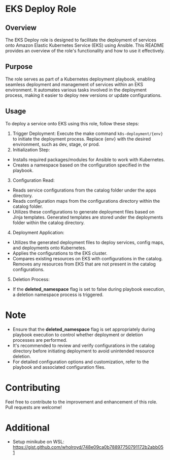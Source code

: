 # EKS Deploy Role
## Overview
The EKS Deploy role is designed to facilitate the deployment of services onto Amazon Elastic Kubernetes Service (EKS) using Ansible. This README provides an overview of the role's functionality and how to use it effectively.

## Purpose
The role serves as part of a Kubernetes deployment playbook, enabling seamless deployment and management of services within an EKS environment. It automates various tasks involved in the deployment process, making it easier to deploy new versions or update configurations.

## Usage

To deploy a service onto EKS using this role, follow these steps:

1. Trigger Deployment: Execute the make command `k8s-deployment/{env}` to initiate the deployment process. Replace {env} with the desired environment, such as dev, stage, or prod.
2. Initialization Step:
- Installs required packages/modules for Ansible to work with Kubernetes.
- Creates a namespace based on the configuration specified in the playbook.
3. Configuration Read:
- Reads service configurations from the catalog folder under the apps directory.
- Reads configuration maps from the configurations directory within the catalog folder.
- Utilizes these configurations to generate deployment files based on Jinja templates.
Generated templates are stored under the deployments folder within the catalog directory.
4. Deployment Application:
- Utilizes the generated deployment files to deploy services, config maps, and deployments onto Kubernetes.
- Applies the configurations to the EKS cluster.
- Compares existing resources on EKS with configurations in the catalog.
Removes any resources from EKS that are not present in the catalog configurations.
5. Deletion Process:
- If the **deleted_namespace** flag is set to false during playbook execution, a deletion namespace process is triggered.
# Note
- Ensure that the **deleted_namespace** flag is set appropriately during playbook execution to control whether deployment or deletion processes are performed.
- It's recommended to review and verify configurations in the catalog directory before initiating deployment to avoid unintended resource deletion.
- For detailed configuration options and customization, refer to the playbook and associated configuration files.
# Contributing
Feel free to contribute to the improvement and enhancement of this role. Pull requests are welcome!

# Additional
- Setup minikube on WSL:
https://gist.github.com/wholroyd/748e09ca0b78897750791172b2abb051